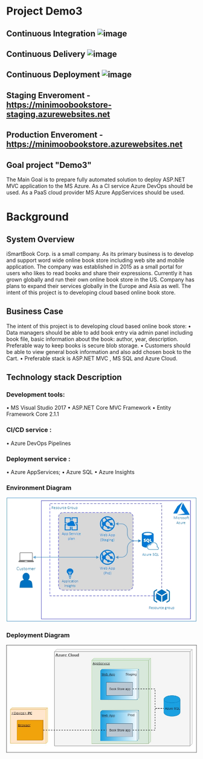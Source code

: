 # Project Demo3
## Continuous Integration ![image](https://dev.azure.com/DP157DevOps/Team1DP157Demo3/_apis/build/status/Continuous%20Integration?branchName=master)
## Continuous Delivery ![image](https://vsrm.dev.azure.com/DP157DevOps/_apis/public/Release/badge/52752702-e31c-4a1b-9602-855eab975bfd/4/10)
## Continuous Deployment ![image](https://vsrm.dev.azure.com/DP157DevOps/_apis/public/Release/badge/52752702-e31c-4a1b-9602-855eab975bfd/6/12)


## Staging Enveroment - https://minimoobookstore-staging.azurewebsites.net

## Production Enveroment - https://minimoobookstore.azurewebsites.net


## Goal project "Demo3" 
The Main Goal is to prepare fully automated solution to deploy ASP.NET MVC application to the MS Azure. As a CI service Azure DevOps should be used. As a PaaS cloud provider MS Azure AppServices should be used.

#	Background
##	System Overview
iSmartBook Corp. is a small company. As its primary business is to develop and support word wide online book store including web site and mobile application. 
The company was established in 2015 as a small portal for users who likes to read books and share their expressions. Currently it has grown globally and run their own online book store in the US. Company has plans to expand their services globally in the Europe and Asia as well.
The intent of this project is to developing cloud based online book store.
##	Business Case
The intent of this project is to developing cloud based online book store:
•	Data managers should be able to add book entry via admin panel including book file, basic information about the book: author, year, description. Preferable way to keep books is secure blob storage. 
•	Customers should be able to view general book information and also add chosen book to the Cart.
•	Preferable stack is ASP.NET MVC , MS SQL and Azure Cloud.

##	Technology stack Description
### Development tools:
•	MS Visual Studio 2017
•	ASP.NET Core MVC Framework 
•	Entity Framework Core 2.1.1
### CI/CD service :
•	Azure DevOps Pipelines
### Deployment service :
•	Azure AppServices;
•	Azure SQL
•	Azure Insights



### Environment Diagram
![image](https://github.com/vitalidn/DP157.Team1.Demo3/blob/master/images/01.jpg)

### Deployment Diagram
![image](https://github.com/vitalidn/DP157.Team1.Demo3/blob/master/images/02.jpg)


